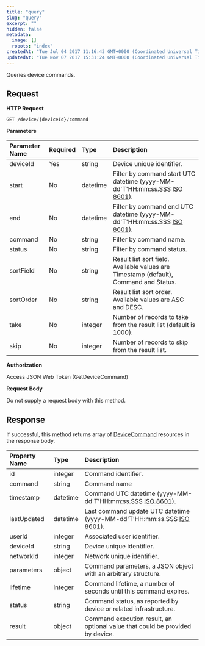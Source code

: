 ```yaml
---
title: "query"
slug: "query"
excerpt: ""
hidden: false
metadata: 
  image: []
  robots: "index"
createdAt: "Tue Jul 04 2017 11:16:43 GMT+0000 (Coordinated Universal Time)"
updatedAt: "Tue Nov 07 2017 15:31:24 GMT+0000 (Coordinated Universal Time)"
---
```

Queries device commands.

## Request

**HTTP Request**

```text
GET /device/{deviceId}/command
```

**Parameters**

| Parameter Name | Required | Type     | Description                                                                                                          |
| :------------- | :------- | :------- | :------------------------------------------------------------------------------------------------------------------- |
| deviceId       | Yes      | string   | Device unique identifier.                                                                                            |
| start          | No       | datetime | Filter by command start UTC datetime (yyyy-MM-dd'T'HH:mm:ss.SSS [ISO 8601](https://en.wikipedia.org/wiki/ISO_8601)). |
| end            | No       | datetime | Filter by command end UTC datetime (yyyy-MM-dd'T'HH:mm:ss.SSS [ISO 8601](https://en.wikipedia.org/wiki/ISO_8601)).   |
| command        | No       | string   | Filter by command name.                                                                                              |
| status         | No       | string   | Filter by command status.                                                                                            |
| sortField      | No       | string   | Result list sort field. Available values are Timestamp (default), Command and Status.                                |
| sortOrder      | No       | string   | Result list sort order. Available values are ASC and DESC.                                                           |
| take           | No       | integer  | Number of records to take from the result list (default is 1000).                                                    |
| skip           | No       | integer  | Number of records to skip from the result list.                                                                      |

**Authorization**

Access JSON Web Token (GetDeviceCommand)

**Request Body**

Do not supply a request body with this method.

## Response

If successful, this method returns array of [DeviceCommand](doc:devicecommand) resources in the response body.

| Property Name | Type     | Description                                                                                                      |
| :------------ | :------- | :--------------------------------------------------------------------------------------------------------------- |
| id            | integer  | Command identifier.                                                                                              |
| command       | string   | Command name                                                                                                     |
| timestamp     | datetime | Command UTC datetime (yyyy-MM-dd'T'HH:mm:ss.SSS [ISO 8601](https://en.wikipedia.org/wiki/ISO_8601)).             |
| lastUpdated   | datetime | Last command update UTC datetime (yyyy-MM-dd'T'HH:mm:ss.SSS [ISO 8601](https://en.wikipedia.org/wiki/ISO_8601)). |
| userId        | integer  | Associated user identifier.                                                                                      |
| deviceId      | string   | Device unique identifier.                                                                                        |
| networkId     | integer  | Network unique identifier.                                                                                       |
| parameters    | object   | Command parameters, a JSON object with an arbitrary structure.                                                   |
| lifetime      | integer  | Command lifetime, a number of seconds until this command expires.                                                |
| status        | string   | Command status, as reported by device or related infrastructure.                                                 |
| result        | object   | Command execution result, an optional value that could be provided by device.                                    |
